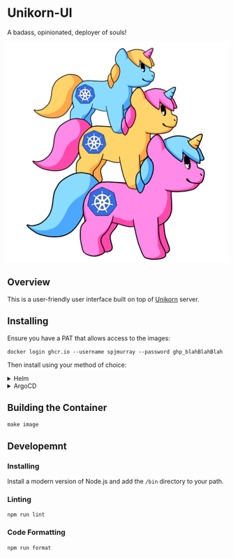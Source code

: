 # Unikorn-UI

A badass, opinionated, deployer of souls!

![Unikorn](https://github.com/eschercloudai/unikorn/blob/6e51f1f10b69de0f069f3a858af432894de45723/docs/unikornapi.png)

## Overview

This is a user-friendly user interface built on top of [Unikorn](https://github.com/eschercloudai/unikorn) server.

## Installing

Ensure you have a PAT that allows access to the images:

```
docker login ghcr.io --username spjmurray --password ghp_blahBlahBlah
```

Then install using your method of choice:

<details>
<summary>Helm</summary>

```shell
helm install unikorn-ui charts/unikorn-ui --namespace unikorn --create-namespace --set dockerConfig=$(base64 -w0 ~/.docker/config.json)
```
</details>

<details>
<summary>ArgoCD</summary>

```yaml
apiVersion: argoproj.io/v1alpha1
kind: Application
metadata:
  name: unikorn-ui
  namespace: argocd
spec:
  project: default
  source:
    path: charts/unikorn-ui
    repoURL: git@github.com:eschercloudai/unikorn-ui
    targetRevision: 0.1.13
    helm:
      parameters:
      - name: dockerConfig
        value: # output of "base64 -w0 ~/.docker/config.json"
  destination:
    namespace: unikorn
    server: https://kubernetes.default.svc
  syncPolicy:
    automated:
      prune: true
      selfHeal: true
    syncOptions:
    - CreateNamespace=true
```
</details>

## Building the Container

```shell
make image
```

## Developemnt

### Installing

Install a modern version of Node.js and add the `/bin` directory to your path.

### Linting

```shell
npm run lint
```

### Code Formatting

```shell
npm run format
```
